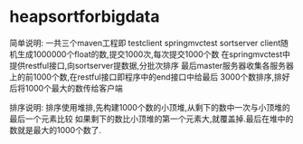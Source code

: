 # heapsortforbigdata

简单说明:
一共三个maven工程即 testclient springmvctest sortserver
client随机生成1000000个float的数,提交1000次,每次提交1000个数
在springmvctest中提供restful接口,向sortserver提数据,分批次排序
最后master服务器收集各服务器上的前1000个数,在restful接口即程序中的end接口中给最后
3000个数排序,排好后将1000个最大的数传给客户端

排序说明:
排序使用堆排,先构建1000个数的小顶堆,从剩下的数中一次与小顶堆的最后一个元素比较
如果剩下的数比小顶堆的第一个元素大,就覆盖掉.最后在堆中的数就是最大的1000个数了.
